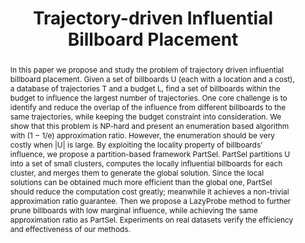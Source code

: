 ---
title: "Trajectory-driven Influential Billboard Placement"
authors:
- Ping Zhang
- admin
- Yuchen Li
- Guoliang Li
- Zhiyong Peng

publication_types: ["1"]
publication: In *the 24th International Conference on Knowledge Discovery and Data Mining (KDD)*
publication_short: In *KDD*
publishDate: "2018-08-13"

abstract: In this paper we propose and study the problem of trajectory driven influential billboard placement. Given a set of billboards U (each with a location and a cost), a database of trajectories T and a budget L, find a set of billboards within the budget to influence the largest number of trajectories. One core challenge is to identify and reduce the overlap of the influence from different billboards to the same trajectories, while keeping the budget constraint into consideration. We show that this problem is NP-hard and present an enumeration based algorithm with (1 − 1/e) approximation ratio. However, the enumeration should be very costly when |U| is large. By exploiting the locality property of billboards’ influence, we propose a partition-based framework PartSel. PartSel partitions U into a set of small clusters, computes the locally influential billboards for each cluster, and merges them to generate the global solution. Since the local solutions can be obtained much more efficient than the global one, PartSel should reduce the computation cost greatly; meanwhile it achieves a non-trivial approximation ratio guarantee. Then we propose a LazyProbe method to further prune billboards with low marginal influence, while achieving the same approximation ratio as PartSel. Experiments on real datasets verify the efficiency and effectiveness of our methods.

summary: Given a set of billboards U (each with a location and a cost), a database of trajectories T and a budget L, find a set of billboards within the budget to influence the largest number of trajectories.

#tags:
#- Source Themes
featured: true

links:
- name: Tech Report
  url: https://arxiv.org/pdf/1802.02254.pdf
- name: Code
  url: https://github.com/rmitbggroup/adplacement
url_pdf: https://dl.acm.org/citation.cfm?doid=3219819.3219946
url_video: https://www.youtube.com/watch?v=3eS1ac4KaHU&feature=youtu.be

---